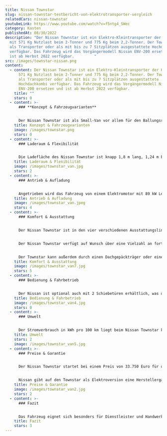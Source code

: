 ```yaml
---
title: Nissan Townstar
slug: nissan-townstar-testbericht-von-elektrotransporter-vergleich
relatedCars: nissan-townstar
youtubeLink: https://www.youtube.com/watch?v=f5ntg4_SWec
category: Kasten
publishedAt: 08/30/2022
description: "Der Nissan Townstar ist ein Elektro-Kleintransporter der Klasse N1
  mit 571 Kg Nutzlast beim 2-Tonner und 775 Kg beim 2,2-Tonner. Der Townstar ist
  als Transporter oder als mit bis zu 7 Sitzplätzen ausgestattete Hochdachkombi
  verfügbar. Das Fahrzeug wird das Vorgängermodell Nissan ENV-200 ersetzen und
  ist ab Herbst 2022 verfügbar.         "
src: /images/townstar-nissan.png
content:
  - content: Der Nissan Townstar ist ein Elektro-Kleintransporter der Klasse N1 mit
      571 Kg Nutzlast beim 2-Tonner und 775 Kg beim 2,2-Tonner. Der Townstar ist
      als Transporter oder als mit bis zu 7 Sitzplätzen ausgestattete
      Hochdachkombi verfügbar. Das Fahrzeug wird das Vorgängermodell Nissan
      ENV-200 ersetzen und ist ab Herbst 2022 verfügbar.
    title: ""
    stars: 0
  - content: >-
      ### **Konzept & Fahrzeugvarianten**


      Der Nissan Townstar ist als Small-Van vor allem für den Ballungsraum und die Stadt konzipiert. Das Fahrzeug wurde auf Basis des Renault Kangoo beziehungsweise Renault Rapid Express entwickelt. Der Townstar lässt sich entweder als reiner Transporter mit 2 oder als Kombi zur Personenbeförderung mit bis zu 7 Sitzplätzen bestellen. Die Zuladung beträgt bis zu 800 Kilogramm und außerdem darf der Townstar nun auch bis zu 1.500 Kilogramm schwerere Anhänger befördern. Beim Vorgängermodell e-NV200 war dies nur mit maximal 450 kg schweren Anhängern möglich. Das Fahrzeug ist mit Maßen von knapp 4.5 m Länge, 1.86 m Breite und 1.86 m Höhe relativ kompakt.
    title: Konzept & Fahrzeugvarianten
    image: /images/townstar.png
    stars: 0
  - content: >-
      ### Laderaum & Flexibilität


      Die Ladefläche des Nissan Townstar ist knapp 1,8 m lang, 1,24 m breit und 1,21 m hoch. Das Fahrzeug kommt damit auf 3,3 m³ maximales Ladevolumen. Es lässt sich jedoch auch eine variable schwenkbare Trennwand einsetzen, welche das Ladevolumen auf 3,9 m³ erhöht. Durch die variable Trennwand und einen umklappbaren Beifahrersitz lassen sich zudem sperrige Gegenstände wie beispielsweise eine Leiter besser transportieren. Der Townstar ist zudem lang genug, um zwei Standard-Europaletten zu laden. Das Be- und Entladen des neuen Nissan ist dank der niedrigen Ladekante und des großen Laderaums unproblematisch. Das Dach des Small-Van kann außerdem über einen Dachgepäckträger ergänzt werden.
    title: Laderaum & Flexibilität
    image: /images/townstar_van.jpg
    stars: 2
  - content: >-
      ### Antrieb & Aufladung


      Angetrieben wird das Fahrzeug von einem Elektromotor mit 89 kW Leistung (122 PS) und einer 45 kWh Batterie. Das Drehmoment beträgt 245 Nm. Das Fahrzeug arbeitet zudem mit effektiver Batteriekühlung. Die kombinierte Reichweite des Elektrotransporters liegt bei 300 km. Für das Laden mit Wechselstrom verfügt der Townstar über ein Bordladegerät mit wahlweise 11 oder 22 kW. Das Fahrzeug ist außerdem mit CCS-Ladetechnik ausgestattet, die 80 kW Ladeleistung an Gleichstrom-Schnellladesäulen ermöglicht. Über die Schnellladefunktion lässt sich das Fahrzeug in ca. 42 Min aufladen.
    title: Antrieb & Aufladung
    image: /images/townstar_van.jpeg
    stars: 4
  - content: >-
      ### Komfort & Ausstattung


      Der Nissan Townstar ist in den vier verschiedenen Ausstattungslinien ‘Visia’, ‘Acenta’, ‘N-Connecta’ und ‘Tekna’ erhältlich. Der Innenraum des Fahrzeugs ist praktikabel gestaltet und so findet sich in der Mitte des Armaturenbretts ein Touchscreen-Radio mit Apple Carplay beziehungsweise Android Auto sowie links neben dem Lenkrad eine Smartphonehalterung. Das Armaturenbrett verfügt zudem über praktischen Stauraum und Ablageflächen. Ebenso bietet das Fahrzeug optional einen Around View Monitor für 360° Rundumsicht. Dieser ist mit vier Kameras ausgestattet, die eine 360-Grad-Ansicht des Fahrzeugs ermöglichen, damit auch in die engsten Parklücken sicher eingeparkt werden kann. 


      Der Nissan Townstar verfügt auf Wunsch über eine Vielzahl an fortschrittlichen Sicherheitssystemen, nahtloser Konnektivität und Fahrerassistenzsystemen. Dazu zählen beispielsweise der Nissan Pro Pilot, der teilautomatisiertes Fahren durch Spurhalteassistent und Geschwindigkeitsbegrenzer auf der Autobahn ermöglicht. Ebenso sind ein intelligenter, adaptiver Geschwindigkeits- und Abstandsassistent, ein  Frontkollisionswarnungsassistent, ein autonomer Notbremsassistent oder eine Verkehrszeichenerkennung erhältlich. Im Falle eines Unfalls lässt sich über das Notrufsystem E-CALL schnell Hilfe anfordern. 


      Der Townstar kann außerdem durch einen Dachgepäckträger oder eine abnehmbare Anhängerkupplung ergänzt werden.
    title: Komfort & Ausstattung
    image: /images/townstar_van7.jpg
    stars: 5
  - content: >-
      ### Bedienung & Fahrbetrieb


      Der Nissan ist optional auch mit 2 Schiebetüren erhältlich, was das Be- und Entladen zusätzlich vereinfacht. Der optional klappbare Beifahrersitz gibt Ihnen die Wahl, einen Fahrgast mitzunehmen oder mehr Ladung zu verstauen. Der umgeklappte Sitz eignet sich auch als temporärer Arbeitstisch. Mit der Rückfahrkamera wird das Ankoppeln eines Anhängers zum Kinderspiel. Über die Smartphone-Halterung lassen sich Videotelefonate führen, Termine im Kalender prüfen oder E-Mails lesen.
    title: Bedienung & Fahrbetrieb
    image: /images/townstar_van4.jpg
    stars: 0
  - content: >-
      ### Umwelt


      Der Stromverbrauch in kWh pro 100 km liegt beim Nissan Townstar kombiniert bei  18,0 - 20,6. Mit diesem vergleichsweise hohen Verbrauch kosten 100 km Fahrstrecke bei angenommenen 30 Cent pro Kilowattstunde: 5,40 bis 6,18 €. Über ein zusätzliches Solarmodul auf dem Dach des Fahrzeugs gibt es keine Angaben.
    title: Umwelt
    stars: 2
    image: /images/townstar_van5.jpg
  - content: >-
      ### Preise & Garantie


      Der Nissan Townstar startet bei einem Preis von 33.750 Euro für die Basisversion. Die umfangreichere Ausstattungsoption N-Connecta ist ab 39.200 Euro und das Topmodell Tekna ab 41.750 Euro erhältlich. 


      Nissan gibt auf den Townstar als Elektroversion eine Herstellergarantie von 8 Jahre auf das Fahrzeug und 160.000 km auf die Batterie.
    title: Preise & Garantie
    image: /images/townstar_van2.jpg
    stars: 2
  - content: >-
      ### Fazit


      Das Fahrzeug eignet sich besonders für Dienstleister und Handwerker. Ebenso lässt sich das Fahrzeug aber auch für den Lieferverkehr einsetzen. Der Nissan Townstar wird den vergleichbaren Verbrenner-Modellen wie beispielsweise dem VW Caddy oder der Mercedes T-Klasse echte Konkurrenz machen. Der Small-Van bietet zudem ein umfangreiches Ausstattungspaket, wenn man alle Assistenzsysteme mit ins Fahrzeug holt.  Dennoch ist der Preis bezogen auf die Fahrzeuggröße und die möglichen Einsatzfelder relativ hoch.
    title: Fazit
    stars: 3
---
```


